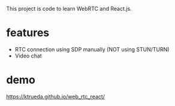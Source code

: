 This project is code to learn WebRTC and React.js.

# features

- RTC connection using SDP manually (NOT using STUN/TURN)
- Video chat

# demo

https://ktrueda.github.io/web_rtc_react/
